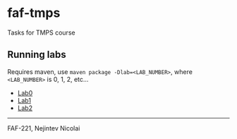 # faf-tmps

Tasks for TMPS course

## Running labs

Requires maven, use `maven package -Dlab=<LAB_NUMBER>`, where `<LAB_NUMBER>` is 0, 1, 2, etc...

- [Lab0](./src/main/java/lab0/README.md)
- [Lab1](./src/main/java/lab1/README.md)
- [Lab2](./src/main/java/lab2/README.md)
---

FAF-221, Nejintev Nicolai
